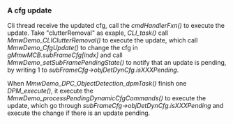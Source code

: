 ### A cfg update
Cli thread receive the updated cfg, call the *cmdHandlerFxn()* to execute the update. Take "clutterRemoval" as exaple, *CLI_task()* call *MmwDemo_CLIClutterRemoval()* to execute the update, which call *MmwDemo_CfgUpdate()* to change the cfg in *gMmwMCB.subFrameCfg[indx]* and call *MmwDemo_setSubFramePendingState()* to notify that an update is pending, by writing 1 to *subFrameCfg->objDetDynCfg.isXXXPending*.  
  
When *MmwDemo_DPC_ObjectDetection_dpmTask()* finish one *DPM_execute()*, it execute the *MmwDemo_processPendingDynamicCfgCommands()* to execute the update, which go through *subFrameCfg->objDetDynCfg.isXXXPending* and execute the change if there is an update pending.
